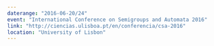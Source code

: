 ```yaml
---
daterange: "2016-06-20/24"
event: "International Conference on Semigroups and Automata 2016"
link: "http://ciencias.ulisboa.pt/en/conferencia/csa-2016"
location: "University of Lisbon"
---
```

